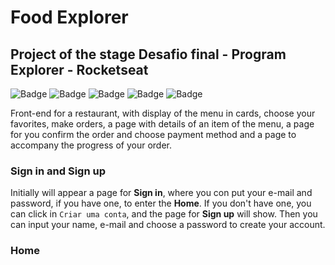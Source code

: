 # Food Explorer

## Project of the stage **Desafio final - Program Explorer - Rocketseat**

![Badge](https://img.shields.io/badge/License-MIT-%237159c1?style=plastic&logo=ghost)
![Badge](https://img.shields.io/badge/npm-v8.5.5-%237159c1?style=plastic&logo=ghost)
![Badge](https://img.shields.io/badge/vite-v4.0.0-%237159c1?style=plastic&logo=ghost)
![Badge](https://img.shields.io/badge/React-v18.2.0-%237159c1?style=plastic&logo=ghost)
![Badge](https://img.shields.io/badge/Axios-v1.3.0-%237159c1?style=plastic)

Front-end for a restaurant, with display of the menu in cards, choose your favorites, make orders, a page with details of an item of the menu, a page for you confirm the order and choose payment method and a page to accompany the progress of your order.

### **Sign in** and **Sign up**

Initially will appear a page for **Sign in**, where you con put your e-mail and password, if you have one, to enter the **Home**. If you don't have one, you can click in `Criar uma conta`, and the page for **Sign up** will show. Then you can input your name, e-mail and choose a password to create your account.

### Home
